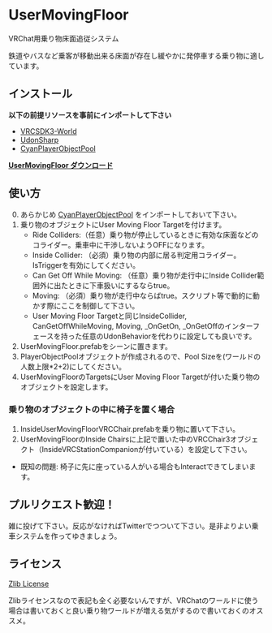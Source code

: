 # UserMovingFloor

VRChat用乗り物床面追従システム

鉄道やバスなど乗客が移動出来る床面が存在し緩やかに発停車する乗り物に適しています。

## インストール

**以下の前提リソースを事前にインポートして下さい**
- [VRCSDK3-World](https://vrchat.com/home/download)
- [UdonSharp](https://github.com/MerlinVR/UdonSharp/releases)
- [CyanPlayerObjectPool](https://github.com/CyanLaser/CyanPlayerObjectPool/releases/tag/v0.0.5)

**[UserMovingFloor ダウンロード](https://github.com/Narazaka/VRChat_UserMovingFloor/releases)**

## 使い方

0. あらかじめ [CyanPlayerObjectPool](https://github.com/CyanLaser/CyanPlayerObjectPool/releases/tag/v0.0.5) をインポートしておいて下さい。
1. 乗り物のオブジェクトにUser Moving Floor Targetを付けます。
   - Ride Colliders:（任意）乗り物が停止しているときに有効な床面などのコライダー。乗車中に干渉しないようOFFになります。
   - Inside Collider: （必須）乗り物の内部に居る判定用コライダー。IsTriggerを有効にしてください。
   - Can Get Off While Moving: （任意）乗り物が走行中にInside Collider範囲外に出たときに下車扱いにするならtrue。
   - Moving: （必須）乗り物が走行中ならばtrue。スクリプト等で動的に動かす際にここを制御して下さい。
   - User Moving Floor Targetと同じInsideCollider, CanGetOffWhileMoving, Moving, _OnGetOn, _OnGetOffのインターフェースを持った任意のUdonBehaviorを代わりに設定しても良いです。
1. UserMovingFloor.prefabをシーンに置きます。
2. PlayerObjectPoolオブジェクトが作成されるので、Pool Sizeを(ワールドの人数上限*2+2)にしてください。
3. UserMovingFloorのTargetsにUser Moving Floor Targetが付いた乗り物のオブジェクトを設定します。

### 乗り物のオブジェクトの中に椅子を置く場合

1. InsideUserMovingFloorVRCChair.prefabを乗り物に置いて下さい。
2. UserMovingFloorのInside Chairsに上記で置いた中のVRCChair3オブジェクト（InsideVRCStationCompanionが付いている）を設定して下さい。

- 既知の問題: 椅子に先に座っている人がいる場合もInteractできてしまいます。

## プルリクエスト歓迎！

雑に投げて下さい。反応がなければTwitterでつついて下さい。是非よりよい乗車システムを作ってゆきましょう。

## ライセンス

[Zlib License](LICENSE)

Zlibライセンスなので表記も全く必要ないんですが、VRChatのワールドに使う場合は書いておくと良い乗り物ワールドが増える気がするので書いておくのオススメ。
